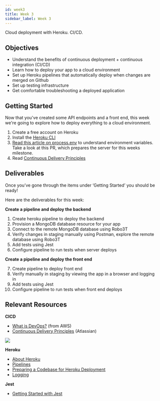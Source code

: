 ```yaml
---
id: week3
title: Week 3
sidebar_label: Week 3
---
```

Cloud deployment with Heroku. CI/CD.

## Objectives
- Understand the benefits of continuous deployment + continuous integration (CI/CD)
- Learn how to deploy your app to a cloud environment
- Set up Heroku pipelines that automatically deploy when changes are merged on Github
- Set up testing infrastructure
- Get comfortable troubleshooting a deployed application

## Getting Started

Now that you've created some API endpoints and a front end, this week we're going to explore how to deploy everything to a cloud environment.

1. Create a free account on Heroku
2. Install the [Heroku CLI](https://devcenter.heroku.com/articles/heroku-cli#download-and-install)
3. [Read this article on process.env](https://codeburst.io/process-env-what-it-is-and-why-when-how-to-use-it-effectively-505d0b2831e7) to understand environment variables. Take a look at this PR, which prepares the server for this weeks milestone.
4. Read [Continuous Delivery Principles](https://www.atlassian.com/continuous-delivery/principles/continuous-integration-vs-delivery-vs-deployment)

## Deliverables
Once you’ve gone through the items under ‘Getting Started’ you should be ready!

Here are the deliverables for this week:

**Create a pipeline and deploy the backend**
1. Create heroku pipeline to deploy the backend
2. Provision a MongoDB database resource for your app
3. Connect to the remote MongoDB database using Robo3T
4. Verify changes in staging manually using Postman, explore the remote database using Robo3T
5. Add tests using Jest
6. Configure pipeline to run tests when server deploys

**Create a pipeline and deploy the front end**

7. Create pipeline to deploy front end 
8. Verify manually in staging by viewing the app in a browser and logging in
9. Add tests using Jest
10. Configure pipeline to run tests when front end deploys

## Relevant Resources

**CICD**
- [What is DevOps?](https://aws.amazon.com/devops/what-is-devops/) (from AWS)
- [Continuous Delivery Principles](https://www.atlassian.com/continuous-delivery/principles/continuous-integration-vs-delivery-vs-deployment) (Atlassian)

<img src="https://wac-cdn.atlassian.com/dam/jcr:b2a6d1a7-1a60-4c77-aa30-f3eb675d6ad6/ci%20cd%20asset%20updates%20.007.png?cdnVersion=1084"/>

**Heroku**
- [About Heroku](https://www.heroku.com/about)
- [Pipelines](https://devcenter.heroku.com/articles/pipelines)
- [Preparing a Codebase for Heroku Deployment](https://devcenter.heroku.com/articles/preparing-a-codebase-for-heroku-deployment)
- [Logging](https://devcenter.heroku.com/articles/logging#view-logs)

**Jest**
- [Getting Started with Jest](https://jestjs.io/docs/en/getting-started)